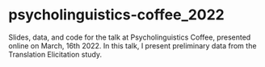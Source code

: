 # psycholinguistics-coffee_2022
Slides, data, and code for the talk at Psycholinguistics Coffee, presented online on March, 16th 2022. In this talk, I present preliminary data from the Translation Elicitation study.
